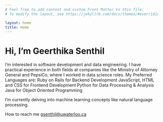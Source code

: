 ```yaml
---
# Feel free to add content and custom Front Matter to this file.
# To modify the layout, see https://jekyllrb.com/docs/themes/#overriding-theme-defaults

layout: home
title: Home
---
```

<h1>Hi, I’m Geerthika Senthil</h1>


I’m interested in software development and data engineering. 
I have practical experience in both fields at companies like the Ministry of Attorney General and PepsiCo, where I worked in data science roles. 
My Preferred Languages are:
Ruby on Rails for Backend Development
JavaScript, HTML and CSS for Frontend Development
Python for Data Processing & Analysis
Java for Object Oriented Programming

I’m currently delving into machine learning concepts like natural language processing.

How to reach me gsenthil@uwaterloo.ca
